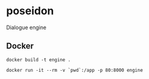 # poseidon

Dialogue engine

## Docker

```shell
docker build -t engine .
```

```shell
docker run -it --rm -v `pwd`:/app -p 80:8000 engine
```
